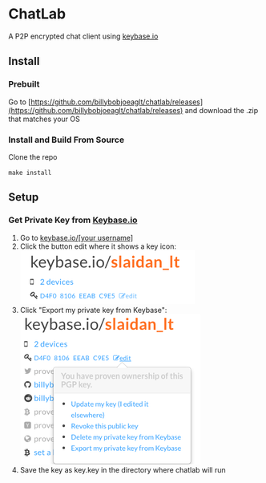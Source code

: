 # ChatLab

A P2P encrypted chat client using [keybase.io](https://keybase.io)

## Install

### Prebuilt

Go to [https://github.com/billybobjoeaglt/chatlab/releases](https://github.com/billybobjoeaglt/chatlab/releases) and download the .zip that matches your OS

### Install and Build From Source

Clone the repo

    make install

## Setup

### Get Private Key from [Keybase.io](https://keybase.io)

 1. Go to [keybase.io/[your username]](https://keybase.io/)
 2. Click the button edit where it shows a key icon:![](./imgs/get_priv_key1.png)
 3. Click "Export my private key from Keybase":![](./imgs/get_priv_key2.png)
 4. Save the key as key.key in the directory where chatlab will run
